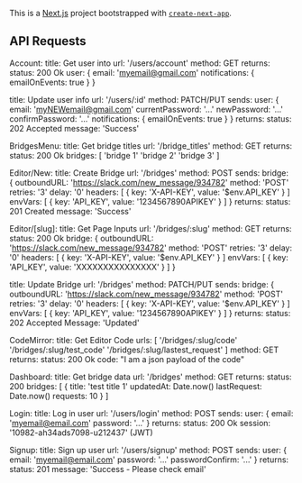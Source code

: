 This is a [Next.js](https://nextjs.org/) project bootstrapped with [`create-next-app`](https://github.com/vercel/next.js/tree/canary/packages/create-next-app).

## API Requests
Account:
  title: Get user into
  url: '/users/account'
  method: GET
  returns:
    status: 200 Ok
    user: {
      email: 'myemail@gmail.com'
      notifications: {
        emailOnEvents: true
      }
    }

  title: Update user info
  url: '/users/:id'
  method: PATCH/PUT
  sends:
    user: {
      email: 'myNEWemail@gmail.com'
      currentPassword: '...'
      newPassword: '...'
      confirmPassword: '...'
      notifications: {
        emailOnEvents: true
      }
    }
  returns:
    status: 202 Accepted
    message: 'Success'

BridgesMenu:
  title: Get bridge titles
  url: '/bridge_titles'
  method: GET
  returns:
    status: 200 Ok
    bridges: [
      'bridge 1'
      'bridge 2'
      'bridge 3'
    ]

Editor/New:
  title: Create Bridge
  url: '/bridges'
  method: POST
  sends:
    bridge: {
      outboundURL: 'https://slack.com/new_message/934782'
      method: 'POST'
      retries: '3'
      delay: '0'
      headers: [
        { key: 'X-API-KEY', value: '$env.API_KEY' }
      ]
      envVars: [
        { key: 'API_KEY', value: '1234567890APIKEY' }
      ]
    }
  returns:
    status: 201 Created
    message: 'Success'

Editor/[slug]:
  title: Get Page Inputs
  url: '/bridges/:slug'
  method: GET
  returns:
    status: 200 Ok
    bridge: {
      outboundURL: 'https://slack.com/new_message/934782'
      method: 'POST'
      retries: '3'
      delay: '0'
      headers: [
        { key: 'X-API-KEY', value: '$env.API_KEY' }
      ]
      envVars: [
        { key: 'API_KEY', value: 'XXXXXXXXXXXXXXX' }
      ]
    }

  title: Update Bridge
  url: '/bridges'
  method: PATCH/PUT
  sends:
    bridge: {
      outboundURL: 'https://slack.com/new_message/934782'
      method: 'POST'
      retries: '3'
      delay: '0'
      headers: [
        { key: 'X-API-KEY', value: '$env.API_KEY' }
      ]
      envVars: [
        { key: 'API_KEY', value: '1234567890APIKEY' }
      ]
    } 
  returns:
    status: 202 Accepted
    Message: 'Updated'
  

CodeMirror:
  title: Get Editor Code
  urls: [
    '/bridges/:slug/code'
    '/bridges/:slug/test_code'
    '/bridges/:slug/lastest_request'
  ]
  method: GET
  returns:
    status: 200 Ok
    code: "I am a json payload of the code"

Dashboard:
  title: Get bridge data
  url: '/bridges'
  method: GET
  returns:
    status: 200
    bridges: [
      {
        title: 'test title 1'
        updatedAt: Date.now()
        lastRequest: Date.now()
        requests: 10
      }
    ]

Login:
  title: Log in user
  url: '/users/login'
  method: POST
  sends: 
    user: {
      email: 'myemail@email.com'
      password: '...'
    }
  returns:
    status: 200 Ok
    session: '10982-ah34ads7098-u212437' (JWT)

Signup:
  title: Sign up user
  url: '/users/signup'
  method: POST
  sends: 
    user: {
      email: 'myemail@email.com'
      password: '...'
      passwordConfirm: '...'
    }
  returns:
    status: 201
    message: 'Success - Please check email'
